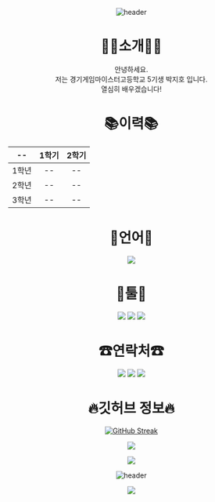 <div align="center">

![header](https://capsule-render.vercel.app/api?type=waving&height=250&color=%20666161&text=Welcome&section=header&fontSize=60&fontColor=918c8c&rotate=0&desc=My%20Github%20Profile&descAlign=62&descAlignY=55&descSize=30&fontAlignY=40)
# 👨‍🎓소개👨‍🎓
안녕하세요.<br>저는 경기게임마이스터고등학교 5기생 박지호 입니다.<br>열심히 배우겠습니다!

# 📚이력📚
| -- | 1학기 | 2학기 |
|:---:|:---:|:---:|
| 1학년 | -- | -- |
| 2학년 | -- | -- |
| 3학년 | -- | -- |
# 📖언어📖
<img src="https://img.shields.io/badge/C%23-239120?style=for-the-badge&logo=CSharp&logoColor=white">

# 🔧툴🔧
<img src="https://img.shields.io/badge/Visual%20Studio%20Code-007ACC?style=for-the-badge&logo=VisualStudioCode&logoColor=black%22%3E">
<img src="https://img.shields.io/badge/Unity-FFFFFF?style=for-the-badge&logo=Unity&logoColor=black">  
<img src="https://img.shields.io/badge/Visual%20Studio-5C2D91?style=for-the-badge&logo=VisualStudio&logoColor=white">

# ☎연락처☎
<img src="https://img.shields.io/badge/jiho0995-5865F2?style=for-the-badge&logo=Discord&logoColor=white"/></a>
<a href="https://www.facebook.com/profile.php?id=100078770102676" target="_blank"><img src="https://img.shields.io/badge/FaceBook-1877F2?style=for-the-badge&logo=Facebook&logoColor=white"/></a>
<a href="https://www.instagram.com/jih0_08" target="_blank"><img src="https://img.shields.io/badge/Instagram-E4405F?style=for-the-badge&logo=Instagram&logoColor=white"/></a>

# 🔥깃허브 정보🔥
[![GitHub Streak](https://streak-stats.demolab.com?user=jiho08&theme=dark&locale=ko&card_width=500)](https://git.io/streak-stats)

![](https://github-readme-stats.vercel.app/api?username=jiho08&show_icons=true&theme=tokyonight)

<a href="https://opgc.me/#/users/jiho08" target="_blank"><img src="https://api.opgc.me/githubs/users/jiho08/tag/?theme=dracula" /></a>

![header](https://capsule-render.vercel.app/api?type=waving&height=250&color=%20666161&section=footer&fontSize=60&fontColor=918c8c&rotate=0&descAlign=60&descAlignY=55&descSize=30&fontAlignY=40)

<a href="https://hits.seeyoufarm.com"><img src="https://hits.seeyoufarm.com/api/count/incr/badge.svg?url=https%3A%2F%2Fgithub.com%2Fjiho08%2Fhit-counter&count_bg=%2379C83D&title_bg=%23555555&icon=&icon_color=%23E7E7E7&title=hits&edge_flat=false"/></a>
